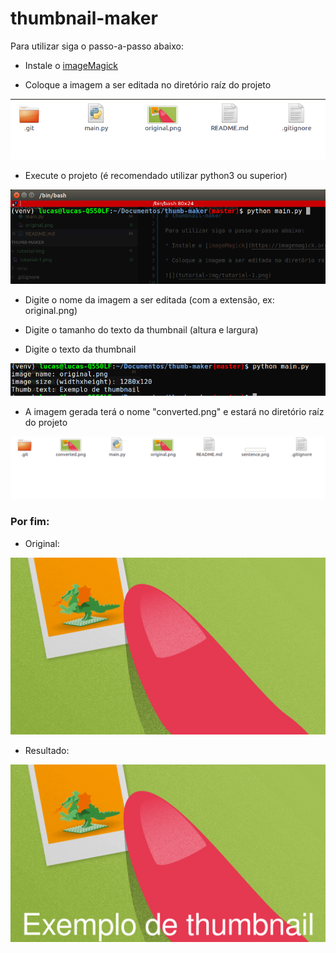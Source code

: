 # thumbnail-maker

Para utilizar siga o passo-a-passo abaixo:

* Instale o [imageMagick](https://imagemagick.org/index.php)

* Coloque a imagem a ser editada no diretório raíz do projeto

![](tutorial-img/tutorial-1.png)

* Execute o projeto (é recomendado utilizar python3 ou superior)

![](tutorial-img/tutorial-2.png)

* Digite o nome da imagem a ser editada (com a extensão, ex: original.png)

* Digite o tamanho do texto da thumbnail (altura e largura)

* Digite o texto da thumbnail

![](tutorial-img/tutorial-3.png)

* A imagem gerada terá o nome "converted.png" e estará no diretório raíz do projeto

![](tutorial-img/tutorial-4.png)


### Por fim:

* Original:

![](tutorial-img/original.png)

* Resultado:

![](tutorial-img/converted.png)